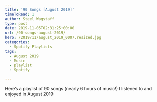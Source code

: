 ```yaml
---
title: '90 Songs [August 2019]'
timeToRead: 1 
author: Steel Wagstaff
type: post
date: 2019-11-05T02:31:25+00:00
url: /90-songs-august-2019/
hero: /2019/11/august_2019_0007.resized.jpg
categories:
  - Spotify Playlists
tags:
  - August 2019
  - Music
  - playlist
  - Spotify

---
```

Here&#8217;s a playlist of 90 songs (nearly 6 hours of music!) I listened to and enjoyed in August 2019: